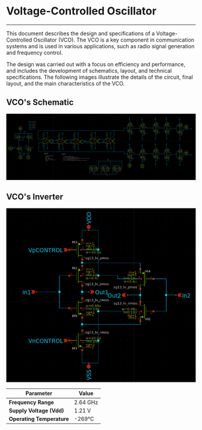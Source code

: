 # Voltage-Controlled Oscillator
-------------------------------
This document describes the design and specifications of a Voltage-Controlled Oscillator (VCO). The VCO is a key component in communication systems and is used in various applications, such as radio signal generation and frequency control.

The design was carried out with a focus on efficiency and performance, and includes the development of schematics, layout, and technical specifications. The following images illustrate the details of the circuit, final layout, and the main characteristics of the VCO.

## VCO's Schematic
![VCO schematic](images/VCO.png)

## VCO's Inverter
![VCO inverter](images/inv_VCO.png)

| **Parameter**                   | **Value**               |
|---------------------------------|-------------------------|
| **Frequency Range**             | 2.64 GHz                |
| **Supply Voltage (Vdd)**        | 1.21 V                  |
| **Operating Temperature**       | -269°C                  |

